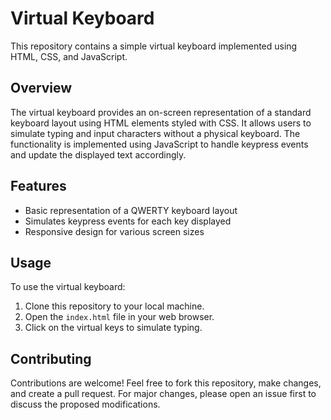 # Virtual Keyboard

This repository contains a simple virtual keyboard implemented using HTML, CSS, and JavaScript.

## Overview

The virtual keyboard provides an on-screen representation of a standard keyboard layout using HTML elements styled with CSS. It allows users to simulate typing and input characters without a physical keyboard. The functionality is implemented using JavaScript to handle keypress events and update the displayed text accordingly.

## Features

- Basic representation of a QWERTY keyboard layout
- Simulates keypress events for each key displayed
- Responsive design for various screen sizes

## Usage

To use the virtual keyboard:

1. Clone this repository to your local machine.
2. Open the `index.html` file in your web browser.
3. Click on the virtual keys to simulate typing.
## Contributing

Contributions are welcome! Feel free to fork this repository, make changes, and create a pull request. For major changes, please open an issue first to discuss the proposed modifications.
